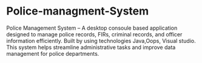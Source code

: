# Police-managment-System
Police Management System – A desktop consoule based application designed to manage police records, FIRs, criminal records, and officer information efficiently. Built by using technologies Java,Oops, Visual studio. This system helps streamline administrative tasks and improve data management for police departments. 
